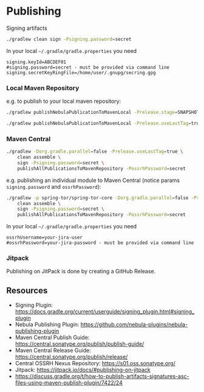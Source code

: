 
# Publishing

Signing artifacts
```sh
./gradlew clean sign -Psigning.password=secret
```

In your local `~/.gradle/gradle.properties` you need
```properties
signing.keyId=ABCDEF01
#signing.password=secret - must be provided via command line
signing.secretKeyRingFile=/home/user/.gnupg/secring.gpg
```


### Local Maven Repository
e.g. to publish to your local maven repository:
```sh
./gradlew publishNebulaPublicationToMavenLocal -Prelease.stage=SNAPSHOT -Prelease.scope=patch
```
```sh
./gradlew publishNebulaPublicationToMavenLocal -Prelease.useLastTag=true
```


### Maven Central
```sh
./gradlew -Dorg.gradle.parallel=false -Prelease.useLastTag=true \
    clean assemble \
    sign -Psigning.password=secret \
    publishAllPublicationsToMavenRepository -PossrhPassword=secret
```

e.g. publishing an individual module to Maven Central (notice params `signing.password` and `ossrhPassword`):
```sh
./gradlew -p spring-tor/spring-tor-core -Dorg.gradle.parallel=false -Prelease.useLastTag=true \
    clean assemble \
    sign -Psigning.password=secret \
    publishAllPublicationsToMavenRepository -PossrhPassword=secret
```

In your local `~/.gradle/gradle.properties` you need
```
ossrhUsername=your-jira-user
#ossrhPassword=your-jira-password - must be provided via command line
```

### Jitpack
Publishing on JitPack is done by creating a GitHub Release.


## Resources
- Signing Plugin: https://docs.gradle.org/current/userguide/signing_plugin.html#signing_plugin
- Nebula Publishing Plugin: https://github.com/nebula-plugins/nebula-publishing-plugin
- Maven Central Publish Guide: https://central.sonatype.org/publish/publish-guide/
- Maven Central Release Guide: https://central.sonatype.org/publish/release/
- Central OSSRH Nexus Repository: https://s01.oss.sonatype.org/
- Jitpack: https://jitpack.io/docs/#publishing-on-jitpack
- https://discuss.gradle.org/t/how-to-publish-artifacts-signatures-asc-files-using-maven-publish-plugin/7422/24
